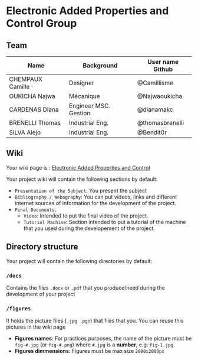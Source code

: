 # Electronic Added Properties and Control Group

## Team

| Name            | Background          | User name Github |
|-----------------|---------------------|-------------|
|CHEMPAUX Camille | Designer            | @Camillisme |
|OUKICHA Najwa    | Mécanique           |@Najwaoukicha|
|CARDENAS Diana   | Engineer MSC. Gestion|@dianamakc   |
|BRENELLI Thomas  | Industrial Eng.     |@thomasbrenelli|
|SILVA Alejo      | Industrial Eng.     |@Bendit0r    |


## Wiki
Your wiki page is : [Electronic Added Properties and Control](https://github.com/LF2L/Functional-Material-Design/wiki/Electronic-Added-Properties)

Your project wiki will contain the following sections by default:

- `Presentation of the Subject`: You present the subject
- `Bibliography / Webography`: You can put videos, links and different internet sources of information for the development of the project.
- `Final Documents`: 
  - `Video`: Intended to put the final video of the project.
  - `Tutorial Machine`: Section intended to put a tutorial of the machine that you used during the developement of the project.



## Directory structure
Your project will contain the following directories by default:

### `/docs`
Contains the files  `.docx` or `.pdf` that you produce/need during the development of your project 

### `/figures`
It holds the picture files (`.jpg .pgn`) that files that you. You can reuse this pictures in the wiki page

- **Figures names**: For practices purposes, the name of the picture must be `fig-#.jpg` (or `fig-#.png`)  where `#.jpg` is a **number**, e.g: `fig-1.jpg`.
- **Figures dimmensions**: Figures must be max size `2000x2000px` 


